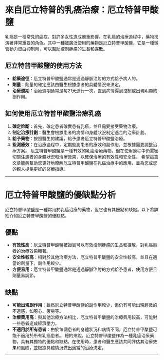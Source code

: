 # 來自厄立特普的乳癌治療：厄立特普甲酸鹽
乳癌是一種常見的癌症，對許多女性造成嚴重影響。在乳癌的治療過程中，藥物扮演著非常重要的角色。其中一種被廣泛使用的藥物是厄立特普甲酸鹽，它是一種微管動力蛋白抑制劑，可以幫助控制腫瘤的生長和擴散。
## 厄立特普甲酸鹽的使用方法
- **給藥途徑**：厄立特普甲酸鹽通常是通過靜脈注射的方式給予病人的。
- **劑量**：劑量的確定應該由醫生根據患者的具體情況來決定。
- **治療週期**：治療週期通常是每21天進行一次，直到病情得到控制或出現明顯的副作用。
## 如何使用厄立特普甲酸鹽治療乳癌
1. **確定診斷**：首先，確定患者確實患有乳癌，並且需要接受藥物治療。
2. **制定治療計劃**：醫生會根據患者的病情和身體狀況制定適合的治療計劃。
3. **給予藥物**：按照醫生的建議，給予患者厄立特普甲酸鹽治療。
4. **監測療效**：在治療過程中，定期監測患者的療效和副作用，並根據需要調整治療方案。
厄立特普甲酸鹽是一種有效的乳癌治療藥物，但在使用過程中仍需密切關注患者的身體狀況和治療效果，以確保治療的有效性和安全性。
希望這篇文章能夠幫助您更好地瞭解厄立特普甲酸鹽在乳癌治療中的應用，並為您或您的親人提供更好的醫療指導。
---
# 厄立特普甲酸鹽的優缺點分析
厄立特普甲酸鹽是一種常用於乳癌治療的藥物，但它也有其優點和缺點。以下將詳細介紹厄立特普甲酸鹽的優缺點。
## 優點
- **有效性高**：厄立特普甲酸鹽被證實可以有效控制腫瘤的生長和擴散，對乳癌患者的治療效果顯著。
- **安全性較高**：相對於其他治療方法，厄立特普甲酸鹽的安全性較高，並且在適當的劑量下，副作用較少。
- **方便易用**：厄立特普甲酸鹽通常是通過靜脈注射的方式給予患者，使用方便且劑量易調節。
## 缺點
- **可能出現副作用**：雖然厄立特普甲酸鹽的副作用較少，但仍有可能出現輕微的不適感，如噁心、疲勞等。
- **治療費用高**：與其他治療方法相比，厄立特普甲酸鹽的治療費用較高，可能對一些患者造成經濟壓力。
- **不適用於所有患者**：由於每個患者的身體狀況和病情不同，厄立特普甲酸鹽可能不適用於所有乳癌患者。
總的來說，厄立特普甲酸鹽作為一種乳癌治療藥物，具有其獨特的優點和缺點。在使用時，患者和醫生應該共同評估其治療效果和風險，並根據具體情況做出適當的治療決定。
---